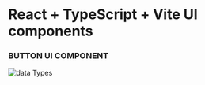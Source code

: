 # React + TypeScript + Vite UI components

### BUTTON UI COMPONENT

![data Types](https://github.com/user-attachments/assets/983b6546-5bb3-4401-b85d-a0f1ec0383a3)

